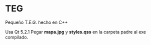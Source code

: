 TEG
===

Pequeño T.E.G. hecho en C++

Usa Qt 5.2.1
Pegar **mapa.jpg** y **styles.qss** en la carpeta padre al exe compilado.
